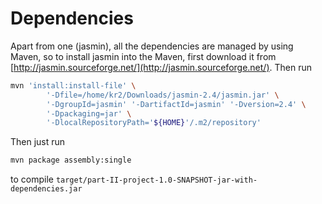 # Dependencies

Apart from one (jasmin), all the dependencies are managed by using Maven, so to install jasmin into the Maven, first download it from [http://jasmin.sourceforge.net/](http://jasmin.sourceforge.net/). Then run
```bash
mvn 'install:install-file' \
        '-Dfile=/home/kr2/Downloads/jasmin-2.4/jasmin.jar' \
        '-DgroupId=jasmin' '-DartifactId=jasmin' '-Dversion=2.4' \
        '-Dpackaging=jar' \
        '-DlocalRepositoryPath='${HOME}'/.m2/repository'
```

Then just run
```bash
mvn package assembly:single
```
to compile `target/part-II-project-1.0-SNAPSHOT-jar-with-dependencies.jar`
